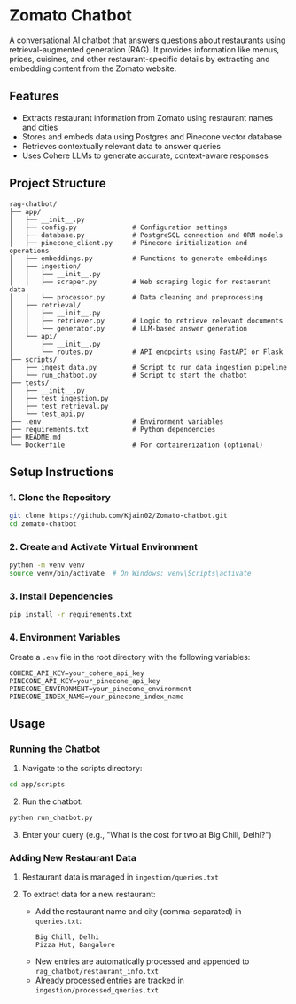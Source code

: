 # Zomato Chatbot

A conversational AI chatbot that answers questions about restaurants using retrieval-augmented generation (RAG). It provides information like menus, prices, cuisines, and other restaurant-specific details by extracting and embedding content from the Zomato website.

## Features

- Extracts restaurant information from Zomato using restaurant names and cities
- Stores and embeds data using Postgres and Pinecone vector database
- Retrieves contextually relevant data to answer queries
- Uses Cohere LLMs to generate accurate, context-aware responses

## Project Structure

```
rag-chatbot/
├── app/
│   ├── __init__.py
│   ├── config.py              # Configuration settings
│   ├── database.py            # PostgreSQL connection and ORM models
│   ├── pinecone_client.py     # Pinecone initialization and operations
│   ├── embeddings.py          # Functions to generate embeddings
│   ├── ingestion/
│   │   ├── __init__.py
│   │   ├── scraper.py         # Web scraping logic for restaurant data
│   │   └── processor.py       # Data cleaning and preprocessing
│   ├── retrieval/
│   │   ├── __init__.py
│   │   ├── retriever.py       # Logic to retrieve relevant documents
│   │   └── generator.py       # LLM-based answer generation
│   └── api/
│       ├── __init__.py
│       └── routes.py          # API endpoints using FastAPI or Flask
├── scripts/
│   ├── ingest_data.py         # Script to run data ingestion pipeline
│   └── run_chatbot.py         # Script to start the chatbot
├── tests/
│   ├── __init__.py
│   ├── test_ingestion.py
│   ├── test_retrieval.py
│   └── test_api.py
├── .env                       # Environment variables
├── requirements.txt           # Python dependencies
├── README.md
└── Dockerfile                 # For containerization (optional)
```

## Setup Instructions

### 1. Clone the Repository
```bash
git clone https://github.com/Kjain02/Zomato-chatbot.git
cd zomato-chatbot
```

### 2. Create and Activate Virtual Environment
```bash
python -m venv venv
source venv/bin/activate  # On Windows: venv\Scripts\activate
```

### 3. Install Dependencies
```bash
pip install -r requirements.txt
```

### 4. Environment Variables
Create a `.env` file in the root directory with the following variables:

```env
COHERE_API_KEY=your_cohere_api_key
PINECONE_API_KEY=your_pinecone_api_key
PINECONE_ENVIRONMENT=your_pinecone_environment
PINECONE_INDEX_NAME=your_pinecone_index_name
```

## Usage

### Running the Chatbot

1. Navigate to the scripts directory:
```bash
cd app/scripts
```

2. Run the chatbot:
```bash
python run_chatbot.py
```

3. Enter your query (e.g., "What is the cost for two at Big Chill, Delhi?")

### Adding New Restaurant Data

1. Restaurant data is managed in `ingestion/queries.txt`

2. To extract data for a new restaurant:
   - Add the restaurant name and city (comma-separated) in `queries.txt`:
     ```
     Big Chill, Delhi
     Pizza Hut, Bangalore
     ```
   - New entries are automatically processed and appended to `rag_chatbot/restaurant_info.txt`
   - Already processed entries are tracked in `ingestion/processed_queries.txt`